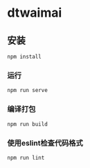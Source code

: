 # dtwaimai

## 安装
```
npm install
```

### 运行
```
npm run serve
```

### 编译打包
```
npm run build
```

### 使用eslint检查代码格式
```
npm run lint
```


